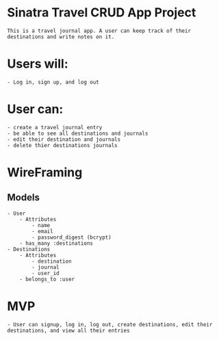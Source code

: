# Sinatra Travel CRUD App Project

    This is a travel journal app. A user can keep track of their destinations and write notes on it.

# Users will:
    - Log in, sign up, and log out
# User can:
    - create a travel journal entry
    - be able to see all destinations and journals
    - edit their destination and journals
    - delete thier destinations journals

# WireFraming

## Models
    - User
        - Attributes
            - name
            - email
            - password_digest (bcrypt)
        - has_many :destinations
    - Destinations
        - Attributes
            - destination
            - journal
            - user_id
        - belongs_to :user

# MVP
    - User can signup, log in, log out, create destinations, edit their destinations, and view all their entries